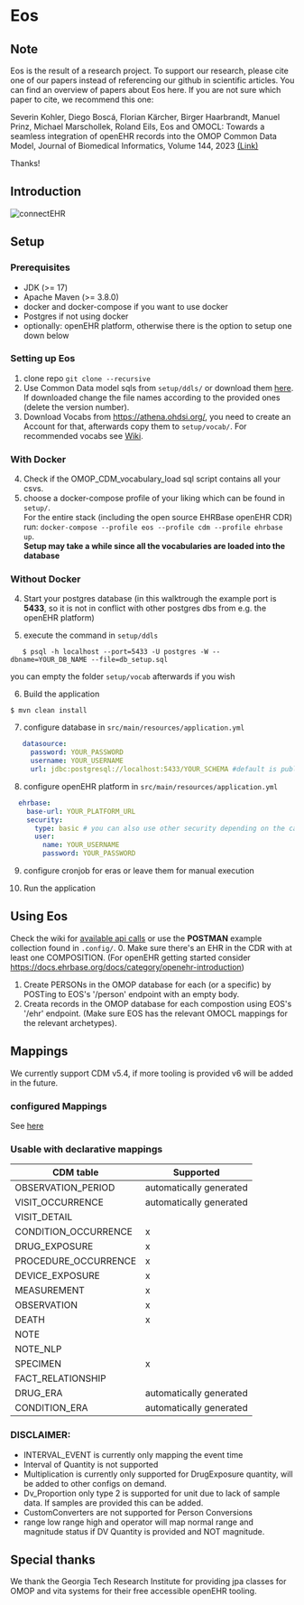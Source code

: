Eos
====

Note
------
Eos is the result of a research project. To support our research, please cite one of our papers instead of referencing our github in scientific articles. You can find an overview of papers about Eos here. If you are not sure which paper to cite, we recommend this one:

Severin Kohler, Diego Boscá, Florian Kärcher, Birger Haarbrandt, Manuel Prinz, Michael Marschollek, Roland Eils, Eos and OMOCL: Towards a seamless integration of openEHR records into the OMOP Common Data Model, Journal of Biomedical Informatics, Volume 144, 2023 [(Link)](https://doi.org/10.1016/j.jbi.2023.104437)


Thanks!

Introduction
------
![connectEHR](https://user-images.githubusercontent.com/5692615/234679600-432ab931-4561-48fe-8521-1bd57955b3bb.svg)

## Setup

### Prerequisites

* JDK (>= 17)
* Apache Maven (>= 3.8.0)
* docker and docker-compose if you want to use docker
* Postgres if not using docker
* optionally: openEHR platform, otherwise there is the option to setup one down below

### Setting up Eos

1. clone repo `git clone --recursive`
2. Use Common Data model sqls from `setup/ddls/` or download
   them [here](https://github.com/OHDSI/CommonDataModel/tree/master/inst/ddl/5.4/postgresql). If downloaded change the file names according to the provided ones (delete the version number).
3. Download Vocabs from https://athena.ohdsi.org/, you need to create an Account for that, afterwards copy them
   to `setup/vocab/`. For recommended vocabs see [Wiki](https://github.com/SevKohler/Eos/wiki/Recommended-Vocabs).

### With Docker

4. Check if the OMOP_CDM_vocabulary_load sql script contains all your csvs.
5. choose a docker-compose profile of your liking which can be found in `setup/`.<br>
For the entire stack (including the open source EHRBase openEHR CDR) run: `docker-compose --profile eos --profile cdm --profile ehrbase up`.<br>
**Setup may take a while since all the vocabularies are loaded into the database**

### Without Docker

4. Start your postgres database (in this walktrough the example port is **5433**, so it is not in conflict with other
   postgres dbs from e.g. the openEHR platform)

5. execute the command in `setup/ddls`

```shell script
   $ psql -h localhost --port=5433 -U postgres -W --dbname=YOUR_DB_NAME --file=db_setup.sql
   ```

you can empty the folder `setup/vocab` afterwards if you wish 


6. Build the application

```shell script
$ mvn clean install
```

7. configure database in `src/main/resources/application.yml`

```yml
   datasource:
     password: YOUR_PASSWORD
     username: YOUR_USERNAME
     url: jdbc:postgresql://localhost:5433/YOUR_SCHEMA #default is public
```

8. configure openEHR platform in `src/main/resources/application.yml`

```yml
  ehrbase:
    base-url: YOUR_PLATFORM_URL
    security:
      type: basic # you can also use other security depending on the capabilities of your CDR
      user:
        name: YOUR_USERNAME
        password: YOUR_PASSWORD
```

9. configure cronjob for eras or leave them for manual execution

10. Run the application

## Using Eos
Check the wiki for [available api calls](https://github.com/SevKohler/Eos/wiki/API-endpoints) or use the **POSTMAN** example collection found in `.config/`.
0. Make sure there's an EHR in the CDR with at least one COMPOSITION. (For openEHR getting started consider https://docs.ehrbase.org/docs/category/openehr-introduction)
1. Create PERSONs in the OMOP database for each (or a specific) by POSTing to EOS's '/person' endpoint with an empty body.
2. Creata records in the OMOP database for each compostion using EOS's '/ehr' endpoint. (Make sure EOS has the relevant OMOCL mappings for the relevant archetypes).

## Mappings

We currently support CDM v5.4, if more tooling is provided v6 will be added in the future.

### configured Mappings

See [here](https://github.com/SevKohler/OMOCL)

### Usable with declarative mappings

| CDM table            | Supported               |
|----------------------|-------------------------|
| OBSERVATION_PERIOD   | automatically generated |
| VISIT_OCCURRENCE     | automatically generated |
| VISIT_DETAIL         |                         |
| CONDITION_OCCURRENCE | x                       | 
| DRUG_EXPOSURE        | x                       |
| PROCEDURE_OCCURRENCE | x                       |
| DEVICE_EXPOSURE      | x                       |
| MEASUREMENT          | x                       |
| OBSERVATION          | x                       |
| DEATH                | x                       | 
| NOTE                 |                         | 
| NOTE_NLP             |                         | 
| SPECIMEN             | x                       |
| FACT_RELATIONSHIP    |                         |
| DRUG_ERA             | automatically generated |
| CONDITION_ERA        | automatically generated |

### DISCLAIMER:

- INTERVAL_EVENT is currently only mapping the event time
- Interval of Quantity is not supported
- Multiplication is currently only supported for DrugExposure quantity, will be added to other configs on demand.
- Dv_Proportion only type 2 is supported for unit due to lack of sample data. If samples are provided this can be added.
- CustomConverters are not supported for Person Conversions
- range low range high and operator will map normal range and magnitude status if DV Quantity is provided and NOT
  magnitude.

Special thanks
---
We thank the Georgia Tech Research Institute for providing jpa classes for OMOP and vita systems for their free
accessible openEHR tooling.


